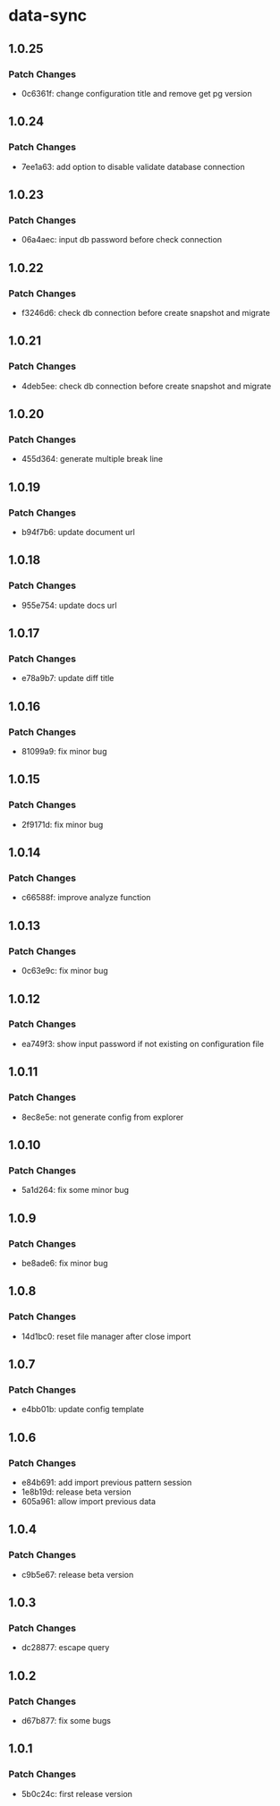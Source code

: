 # data-sync

## 1.0.25

### Patch Changes

- 0c6361f: change configuration title and remove get pg version

## 1.0.24

### Patch Changes

- 7ee1a63: add option to disable validate database connection

## 1.0.23

### Patch Changes

- 06a4aec: input db password before check connection

## 1.0.22

### Patch Changes

- f3246d6: check db connection before create snapshot and migrate

## 1.0.21

### Patch Changes

- 4deb5ee: check db connection before create snapshot and migrate

## 1.0.20

### Patch Changes

- 455d364: generate multiple break line

## 1.0.19

### Patch Changes

- b94f7b6: update document url

## 1.0.18

### Patch Changes

- 955e754: update docs url

## 1.0.17

### Patch Changes

- e78a9b7: update diff title

## 1.0.16

### Patch Changes

- 81099a9: fix minor bug

## 1.0.15

### Patch Changes

- 2f9171d: fix minor bug

## 1.0.14

### Patch Changes

- c66588f: improve analyze function

## 1.0.13

### Patch Changes

- 0c63e9c: fix minor bug

## 1.0.12

### Patch Changes

- ea749f3: show input password if not existing on configuration file

## 1.0.11

### Patch Changes

- 8ec8e5e: not generate config from explorer

## 1.0.10

### Patch Changes

- 5a1d264: fix some minor bug

## 1.0.9

### Patch Changes

- be8ade6: fix minor bug

## 1.0.8

### Patch Changes

- 14d1bc0: reset file manager after close import

## 1.0.7

### Patch Changes

- e4bb01b: update config template

## 1.0.6

### Patch Changes

- e84b691: add import previous pattern session
- 1e8b19d: release beta version
- 605a961: allow import previous data

## 1.0.4

### Patch Changes

- c9b5e67: release beta version

## 1.0.3

### Patch Changes

- dc28877: escape query

## 1.0.2

### Patch Changes

- d67b877: fix some bugs

## 1.0.1

### Patch Changes

- 5b0c24c: first release version
